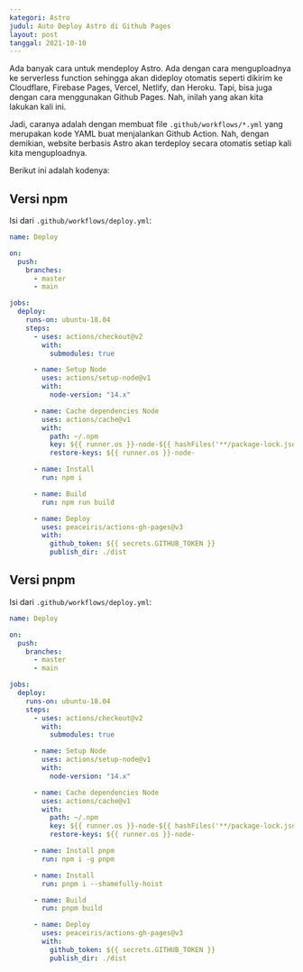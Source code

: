 ```yaml
---
kategori: Astro
judul: Auto Deploy Astro di Github Pages
layout: post
tanggal: 2021-10-10
---
```


Ada banyak cara untuk mendeploy Astro. Ada dengan cara menguploadnya ke serverless function sehingga akan dideploy otomatis seperti dikirim ke Cloudflare, Firebase Pages, Vercel, Netlify, dan Heroku. Tapi, bisa juga dengan cara menggunakan Github Pages. Nah, inilah yang akan kita lakukan kali ini.

Jadi, caranya adalah dengan membuat file `.github/workflows/*.yml` yang merupakan kode YAML buat menjalankan Github Action. Nah, dengan demikian, website berbasis Astro akan terdeploy secara otomatis setiap kali kita menguploadnya.

Berikut ini adalah kodenya:

## Versi npm

Isi dari `.github/workflows/deploy.yml`:

```yaml
name: Deploy

on:
  push:
    branches:
      - master
      - main

jobs:
  deploy:
    runs-on: ubuntu-18.04
    steps:
      - uses: actions/checkout@v2
        with:
          submodules: true

      - name: Setup Node
        uses: actions/setup-node@v1
        with:
          node-version: "14.x"

      - name: Cache dependencies Node
        uses: actions/cache@v1
        with:
          path: ~/.npm
          key: ${{ runner.os }}-node-${{ hashFiles('**/package-lock.json') }}
          restore-keys: ${{ runner.os }}-node-

      - name: Install
        run: npm i

      - name: Build
        run: npm run build

      - name: Deploy
        uses: peaceiris/actions-gh-pages@v3
        with:
          github_token: ${{ secrets.GITHUB_TOKEN }}
          publish_dir: ./dist
```

## Versi pnpm

Isi dari `.github/workflows/deploy.yml`:

```yaml
name: Deploy

on:
  push:
    branches:
      - master
      - main

jobs:
  deploy:
    runs-on: ubuntu-18.04
    steps:
      - uses: actions/checkout@v2
        with:
          submodules: true

      - name: Setup Node
        uses: actions/setup-node@v1
        with:
          node-version: "14.x"

      - name: Cache dependencies Node
        uses: actions/cache@v1
        with:
          path: ~/.npm
          key: ${{ runner.os }}-node-${{ hashFiles('**/package-lock.json') }}
          restore-keys: ${{ runner.os }}-node-

      - name: Install pnpm
        run: npm i -g pnpm

      - name: Install
        run: pnpm i --shamefully-hoist

      - name: Build
        run: pnpm build

      - name: Deploy
        uses: peaceiris/actions-gh-pages@v3
        with:
          github_token: ${{ secrets.GITHUB_TOKEN }}
          publish_dir: ./dist
```